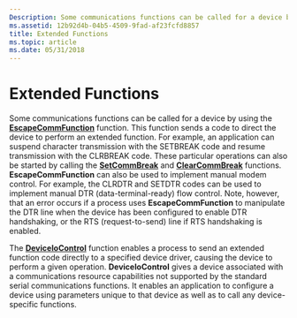 ```yaml
---
Description: Some communications functions can be called for a device by using the EscapeCommFunction function.
ms.assetid: 12b92d4b-04b5-4509-9fad-af23fcfd8857
title: Extended Functions
ms.topic: article
ms.date: 05/31/2018
---
```


# Extended Functions

Some communications functions can be called for a device by using the [**EscapeCommFunction**](/windows/desktop/api/Winbase/nf-winbase-escapecommfunction) function. This function sends a code to direct the device to perform an extended function. For example, an application can suspend character transmission with the SETBREAK code and resume transmission with the CLRBREAK code. These particular operations can also be started by calling the [**SetCommBreak**](/windows/desktop/api/Winbase/nf-winbase-setcommbreak) and [**ClearCommBreak**](/windows/desktop/api/Winbase/nf-winbase-clearcommbreak) functions. **EscapeCommFunction** can also be used to implement manual modem control. For example, the CLRDTR and SETDTR codes can be used to implement manual DTR (data-terminal-ready) flow control. Note, however, that an error occurs if a process uses **EscapeCommFunction** to manipulate the DTR line when the device has been configured to enable DTR handshaking, or the RTS (request-to-send) line if RTS handshaking is enabled.

The [**DeviceIoControl**](/windows/win32/api/ioapiset/nf-ioapiset-deviceiocontrol) function enables a process to send an extended function code directly to a specified device driver, causing the device to perform a given operation. **DeviceIoControl** gives a device associated with a communications resource capabilities not supported by the standard serial communications functions. It enables an application to configure a device using parameters unique to that device as well as to call any device-specific functions.

 

 